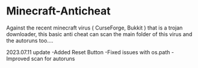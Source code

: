 # Minecraft-Anticheat
Against the recent minecraft virus ( CurseForge, Bukkit ) that is a trojan downloader, this basic anti cheat can scan the main folder of this virus and the autoruns too.... 

2023.07.11 update
-Added Reset Button
-Fixed issues with os.path
-Improved scan for autoruns
